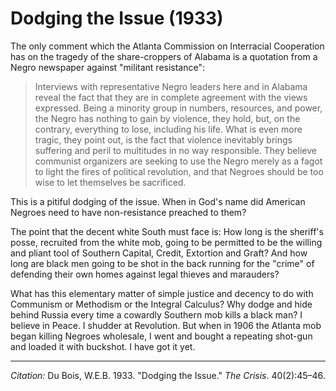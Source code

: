 <!--
title:   Dodging the Issue
author:  Du Bois, W.E.B.
journal: The Crisis
year:    1933
volume:  40
issue:   2
pages:   45-46
-->
# Dodging the Issue (1933)

The  only comment which the Atlanta Commission on Interracial Cooperation has on the tragedy of the share-croppers of Alabama is a quotation from a Negro newspaper against "militant resistance":

> Interviews with representative Negro leaders here and in Alabama reveal the fact that they are in complete agreement with the views expressed. Being a minority group in numbers, resources, and power, the Negro has nothing to gain by violence, they hold, but, on the contrary, everything to lose, including his life. What is even more tragic, they point out, is the fact that violence inevitably brings suffering and peril to multitudes in no way responsible. They believe communist organizers are seeking to use the Negro merely as a fagot to light the fires of political revolution, and that Negroes should be too wise to let themselves be sacrificed.

 This is a pitiful dodging of the issue. When in God's name did American Negroes need to have non-resistance preached to them?

The point that the decent white South must face is: How long is the sheriff's posse, recruited from the white mob, going to be permitted to be the willing and pliant tool of Southern Capital, Credit, Extortion and Graft? And how long are black men going to be shot in the back running for the "crime" of defending their own homes against legal thieves and marauders?

What has this elementary matter of simple justice and decency to do with Communism or Methodism or the Integral Calculus? Why dodge and hide behind Russia every time a cowardly Southern mob kills a black man? I believe in Peace. I shudder at Revolution. But when in 1906 the Atlanta mob began killing Negroes wholesale, I went and bought a repeating shot-gun and loaded it with buckshot. I have got it yet.

_________________
*Citation:* Du Bois, W.E.B. 1933. "Dodging the Issue." *The Crisis*. 40(2):45&ndash;46.